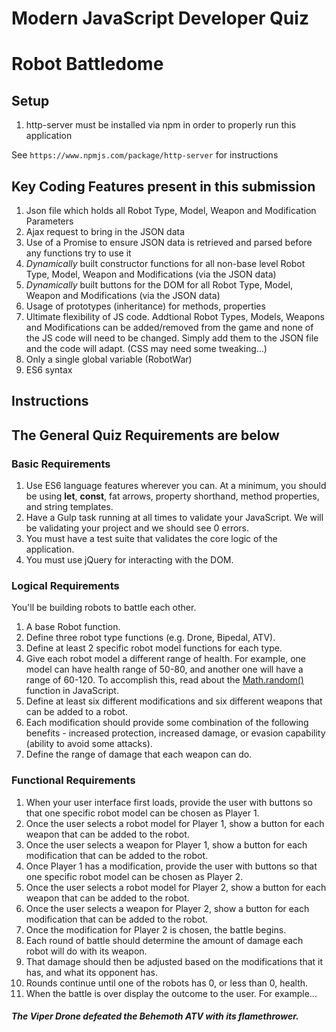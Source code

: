 # Modern JavaScript Developer Quiz
# Robot Battledome

## Setup

1. http-server must be installed via npm in order to properly run this application

See ```https://www.npmjs.com/package/http-server``` for instructions 

## Key Coding Features present in this submission

1. Json file which holds all Robot Type, Model, Weapon and Modification Parameters
1. Ajax request to bring in the JSON data
1. Use of a Promise to ensure JSON data is retrieved and parsed before any functions try to use it
1. <em>Dynamically</em> built constructor functions for all non-base level Robot Type, Model, Weapon and Modifications (via the JSON data)
1. <em>Dynamically</em> built buttons for the DOM for all Robot Type, Model, Weapon and Modifications (via the JSON data)
1. Usage of prototypes (inheritance) for methods, properties
1. Ultimate flexibility of JS code.  Addtional Robot Types, Models, Weapons and Modifications can be added/removed from the game and none of the JS code will need to be changed. Simply add them to the JSON file and the code will adapt. (CSS may need some tweaking...)
1. Only a single global variable (RobotWar)
1. ES6 syntax

## Instructions
## The General Quiz Requirements are below
### Basic Requirements

1. Use ES6 language features wherever you can. At a minimum, you should be using **let**, **const**, fat arrows, property shorthand, method properties, and string templates.
1. Have a Gulp task running at all times to validate your JavaScript. We will be validating your project and we should see 0 errors.
1. You must have a test suite that validates the core logic of the application.
1. You must use jQuery for interacting with the DOM.

### Logical Requirements

You'll be building robots to battle each other.

1. A base Robot function.
1. Define three robot type functions (e.g. Drone, Bipedal, ATV).
1. Define at least 2 specific robot model functions for each type.
1. Give each robot model a different range of health. For example, one model can have health range of 50-80, and another one will have a range of 60-120. To accomplish this, read about the [Math.random()](https://developer.mozilla.org/en-US/docs/Web/JavaScript/Reference/Global_Objects/Math/random) function in JavaScript.
1. Define at least six different modifications and six different weapons that can be added to a robot.
1. Each modification should provide some combination of the following benefits - increased protection, increased damage, or evasion capability (ability to avoid some attacks).
1. Define the range of damage that each weapon can do. 

### Functional Requirements

1. When your user interface first loads, provide the user with buttons so that one specific robot model can be chosen as Player 1.
1. Once the user selects a robot model for Player 1, show a button for each weapon that can be added to the robot.
1. Once the user selects a weapon for Player 1, show a button for each modification that can be added to the robot.
1. Once Player 1 has a modification, provide the user with buttons so that one specific robot model can be chosen as Player 2.
1. Once the user selects a robot model for Player 2, show a button for each weapon that can be added to the robot.
1. Once the user selects a weapon for Player 2, show a button for each modification that can be added to the robot.
1. Once the modification for Player 2 is chosen, the battle begins.
1. Each round of battle should determine the amount of damage each robot will do with its weapon.
1. That damage should then be adjusted based on the modifications that it has, and what its opponent has.
1. Rounds continue until one of the robots has 0, or less than 0, health.
1. When the battle is over display the outcome to the user. For example...

##### The Viper Drone defeated the Behemoth ATV with its flamethrower.

















